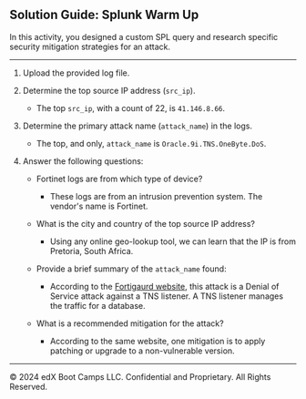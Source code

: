 ## Solution Guide: Splunk Warm Up 

In this activity, you designed a custom SPL query and research specific security mitigation strategies for an attack.

---

1. Upload the provided log file.

2. Determine the top source IP address (`src_ip`).

    - The top `src_ip`, with a count of 22, is `41.146.8.66`.

3. Determine the primary attack name (`attack_name`) in the logs.

   - The top, and only, `attack_name` is `Oracle.9i.TNS.OneByte.DoS`.

4. Answer the following questions:

    - Fortinet logs are from which type of device?

      - These logs are from an intrusion prevention system. The vendor's name is Fortinet.

    - What is the city and country of the top source IP address?

      - Using any online geo-lookup tool, we can learn that the IP is from Pretoria, South Africa.

    - Provide a brief summary of the `attack_name` found:

      - According to the [Fortigaurd website]( https://fortiguard.com/encyclopedia/ips/10725/oracle-9i-tns-onebyte-dos), this attack is a Denial of Service attack against a TNS listener. A TNS listener manages the traffic for a database.

    - What is a recommended mitigation for the attack?

      - According to the same website, one mitigation is to apply patching or upgrade to a non-vulnerable version.

---

© 2024 edX Boot Camps LLC. Confidential and Proprietary. All Rights Reserved.  
